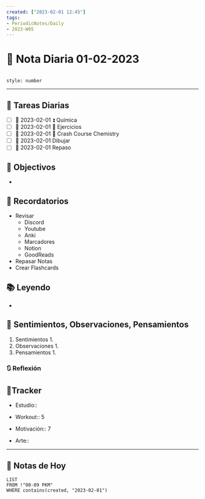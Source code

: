 ```yaml
---
created: ["2023-02-01 12:45"]
tags:
- PeriodicNotes/Daily
- 2023-W05
---
```


# 📅 Nota Diaria 01-02-2023
```toc

style: number

```

---
## 🔷 Tareas Diarias
- [ ] 📅 2023-02-01 ⏫ Química
- [ ] 📅 2023-02-01 🔼 Ejercicios
- [ ] 📅 2023-02-01 🔽 Crash Course Chemistry
- [ ] 📅 2023-02-01 Dibujar
- [ ] 📅 2023-02-01 Repaso

## 🎯 Objectivos
- 
## 📕 Recordatorios
- Revisar
	- Discord
	- Youtube
	- Anki
	- Marcadores
	- Notion
	- GoodReads
- Repasar Notas
- Crear Flashcards

## 📚 Leyendo
- 
## 💬 Sentimientos, Observaciones, Pensamientos 
1. Sentimientos
	1. 
2. Observaciones
	1. 
3. Pensamientos
	1. 
### 🔃 Reflexión

## 🔷Tracker

- Estudio::

- Workout:: 5

- Motivación:: 7

- Arte::
---

## 📅 Notas de Hoy
```dataview
LIST 
FROM !"00-09 PKM" 
WHERE contains(created, "2023-02-01")
```